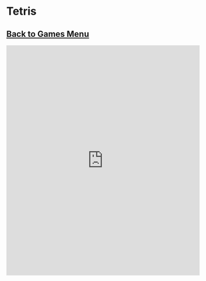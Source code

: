# Tetris
## [Back to Games Menu](https://simatalk.github.io/games)

<iframe src="https://i.simmer.io/@Maikibu/tetris" style="width:100%;height:600px;border:0"></iframe>
